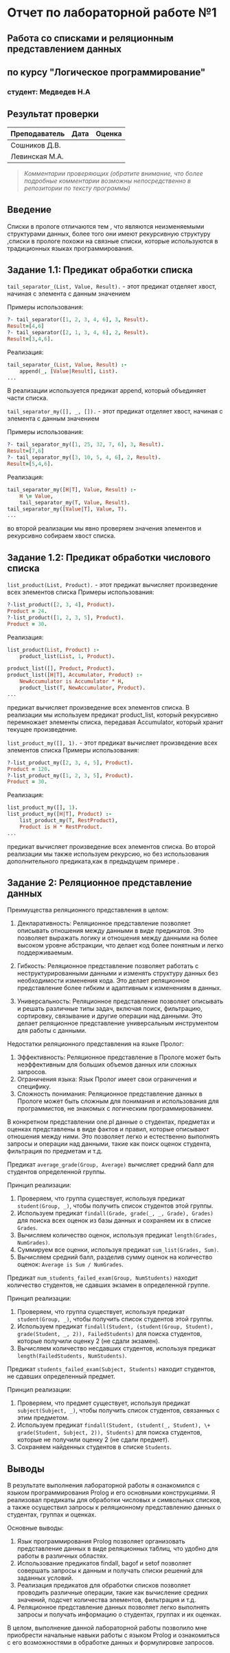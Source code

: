 # Отчет по лабораторной работе №1
## Работа со списками и реляционным представлением данных
## по курсу "Логическое программирование"

### студент: Медведев Н.А

## Результат проверки

| Преподаватель     | Дата         |  Оценка       |
|-------------------|--------------|---------------|
| Сошников Д.В. |              |               |
| Левинская М.А.|              |               |

> *Комментарии проверяющих (обратите внимание, что более подробные комментарии возможны непосредственно в репозитории по тексту программы)*


## Введение

Списки в прологе отличаются тем , что являются неизменяемыми структурами данных, более того они имеют рекурсивную структуру ,cписки в прологе похожи на связные списки, которые используются в традиционных языках программирования.

## Задание 1.1: Предикат обработки списка

`tail_separator_(List, Value, Result).` - этот предикат отделяет хвост, начиная с элемента с данным значением

Примеры использования:
```prolog
?- tail_separator([1, 2, 3, 4, 6], 3, Result).
Result=[4,6]
?- tail_separator([2, 1, 3, 4, 6], 2, Result).
Result=[3,4,6].
```

Реализация:
```prolog
tail_separator_(List, Value, Result) :- 
    append(_, [Value|Result], List).
...
```

В  реализации используется предикат append, который объединяет части списка.

`tail_separator_my([], _, []).` - этот предикат отделяет хвост, начиная с элемента с данным значением

Примеры использования:
```prolog
?- tail_separator_my([1, 25, 32, 7, 6], 3, Result).
Result=[7,6]
?- tail_separator_my([3, 10, 5, 4, 6], 2, Result).
Result=[5,4,6].
```

Реализация:
```prolog
tail_separator_my([H|T], Value, Result) :-
    H \= Value,
    tail_separator_my(T, Value, Result).
tail_separator_my([Value|T], Value, T).
...
```
во второй реализации мы явно проверяем значения элементов и рекурсивно собираем хвост списка.

## Задание 1.2: Предикат обработки числового списка
`list_product(List, Product).` - этот предикат вычисляет произведение всех элементов списка
Примеры использования:
```prolog
?-list_product([2, 3, 4], Product). 
Product = 24.
?-list_product([1, 2, 3, 5], Product). 
Product = 30.
```

Реализация:
```prolog
list_product(List, Product) :-
    product_list(List, 1, Product).

product_list([], Product, Product).
product_list([H|T], Accumulator, Product) :-
    NewAccumulator is Accumulator * H,
    product_list(T, NewAccumulator, Product).
...
```
предикат  вычисляет произведение всех элементов списка. В  реализации мы используем предикат product_list, который рекурсивно перемножает элементы списка, передавая Accumulator, который хранит текущее произведение. 

`list_product_my([], 1).` - этот предикат вычисляет произведение всех элементов списка
Примеры использования:
```prolog
?-list_product_my([2, 3, 4, 5], Product). 
Product = 120.
?-list_product_my([1, 2, 3, 5], Product). 
Product = 30.
```

Реализация:
```prolog
list_product_my([], 1).
list_product_my([H|T], Product) :-
    list_product_my(T, RestProduct),
    Product is H * RestProduct.
...
```
предикат  вычисляет произведение всех элементов списка. Во второй реализации мы также используем рекурсию, но без использования дополнительного предиката,как в предыдущем примере .
## Задание 2: Реляционное представление данных

Преимущества реляционного представления в целом:

1. Декларативность: Реляционное представление позволяет описывать отношения между данными в виде предикатов. Это позволяет выражать логику и отношения между данными на более высоком уровне абстракции, что делает код более понятным и легко поддерживаемым.

2. Гибкость: Реляционное представление позволяет работать с неструктурированными данными и изменять структуру данных без необходимости изменения кода. Это делает реляционное представление более гибким и адаптивным к изменениям в данных.

3. Универсальность: Реляционное представление позволяет описывать и решать различные типы задач, включая поиск, фильтрацию, сортировку, связывание и другие операции над данными. Это делает реляционное представление универсальным инструментом для работы с данными.

Недостатки реляционного представления на языке Пролог:

1. Эффективность: Реляционное представление в Прологе может быть неэффективным для больших объемов данных или сложных запросов. 
2. Ограничения языка: Язык Пролог имеет свои ограничения и специфику.
3. Сложность понимания: Реляционное представление данных в Прологе может быть сложным для понимания и использования для программистов, не знакомых с логическим программированием. 

В конкретном представлении one.pl  данные о студентах, предметах и оценках представлены в виде фактов и правил, которые описывают отношения между ними. Это позволяет легко и естественно выполнять запросы и операции над данными, такие как поиск оценок студента, фильтрация по предметам и т.д. 

Предикат `average_grade(Group, Average)` вычисляет средний балл для студентов определенной группы. 

Принцип реализации:
1. Проверяем, что группа существует, используя предикат `student(Group, _)`, чтобы получить список студентов этой группы.
2. Используем предикат `findall(Grade, grade(_, _, Grade), Grades)` для поиска всех оценок из базы данных и сохраняем их в списке `Grades`.
3. Вычисляем количество оценок, используя предикат `length(Grades, NumGrades)`.
4. Суммируем все оценки, используя предикат `sum_list(Grades, Sum)`.
5. Вычисляем средний балл, разделив сумму оценок на количество оценок: `Average is Sum / NumGrades`.

Предикат `num_students_failed_exam(Group, NumStudents)` находит количество студентов, не сдавших экзамен в определенной группе.

Принцип реализации:
1. Проверяем, что группа существует, используя предикат `student(Group, _)`, чтобы получить список студентов этой группы.
2. Используем предикат `findall(Student, (student(Group, Student), grade(Student, _, 2)), FailedStudents)` для поиска студентов, которые получили оценку 2 (не сдали экзамен).
3. Вычисляем количество несдавших студентов, используя предикат `length(FailedStudents, NumStudents)`.

Предикат `students_failed_exam(Subject, Students)` находит студентов, не сдавших определенный предмет.

Принцип реализации:
1. Проверяем, что предмет существует, используя предикат `subject(Subject, _)`, чтобы получить список студентов, связанных с этим предметом.
2. Используем предикат `findall(Student, (student(_, Student), \+ grade(Student, Subject, 2)), Students)` для поиска студентов, которые не получили оценку 2 (не сдали предмет).
3. Сохраняем найденных студентов в списке `Students`.

## Выводы
В результате выполнения лабораторной работы я ознакомился с языком программирования Prolog и его основными конструкциями. Я реализовал предикаты для обработки числовых и символьных списков, а также осуществил запросы к реляционному представлению данных о студентах, группах и оценках.

Основные выводы:
1. Язык программирования Prolog позволяет организовать представление данных в виде реляционных таблиц, что удобно для работы в различных областях.
2. Использование предикатов findall, bagof и setof позволяет совершать запросы к данным и получать списки решений для заданных условий.
3. Реализация предикатов для обработки списков позволяет проводить различные операции, такие как вычисление средних значений, подсчет количества элементов, фильтрация и т.д.
4. Реляционное представление данных позволяет легко выполнять запросы и получать информацию о студентах, группах и их оценках.

В целом, выполнение данной лабораторной работы позволило мне приобрести начальные навыки работы с языком Prolog и ознакомиться с его возможностями в обработке данных и формулировке запросов.

